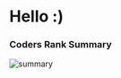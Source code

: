 # Hello :)

### Coders Rank Summary 
![summary](https://cr-ss-service.azurewebsites.net/api/ScreenShot?widget=summary&username=adrianrl99)